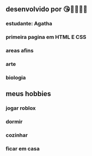 ## desenvolvido por :kissing_heart::purple_heart::notes::sparkles::kiss:
### estudante: Agatha 
### primeira pagina em HTML E CSS
### areas afins 
### arte
### biologia
## meus hobbies
### jogar roblox
### dormir 
### cozinhar 
### ficar em casa 
